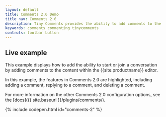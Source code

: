 ```yaml
---
layout: default
title: Comments 2.0 Demo
title_nav: Comments 2.0
description: Tiny Comments provides the ability to add comments to the content and collaborate with other users for content editing.
keywords: comments commenting tinycomments
controls: toolbar button
---
```


## Live example

This example displays how to add the ability to start or join a conversation by adding comments to the content within the {{site.productname}} editor.

In this example, the features in Comments 2.0 are highlighted, including adding a comment, replying to a comment, and deleting a comment.

For more information on the other Comments 2.0 configuration options, see the [docs]({{ site.baseurl }}/plugins/comments/).

{% include codepen.html id="comments-2" %}